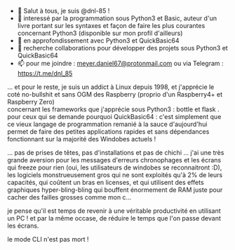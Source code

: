 - 👋 Salut à tous, je suis @dnl-85 !
- 👀 interessé par la programmation sous Python3 et Basic, auteur d'un livre portant sur les syntaxes et façon de faire les plus courantes concernant Python3 (disponible sur mon profil d'ailleurs)
- 🌱 en approfondissement avec Python3 et QuickBasic64
- 💞️ recherche collaborations pour développer des projets sous Python3 et QuickBasic64
- 📫 pour me joindre : meyer.daniel67@protonmail.com  ou via Telegram : https://t.me/dnl_85

... et pour le reste, je suis un addict à Linux depuis 1998, et j'apprécie le coté no-bullshit et sans OGM des Raspberry (proprio d'un Raspberry4+ et Raspberry Zero)  
concernant les frameworks que j'apprécie sous Python3 : bottle et flask .  
pour ceux qui se demande pourquoi QuickBasic64 : c'est simplement que ce vieux langage de programmation remanié à la sauce d'aujourd'hui permet de faire des petites applications rapides et sans dépendances fonctionnant sur la majorité des Windobes actuels !  

... pas de prises de têtes, pas d'installations et pas de chichi ... j'ai une très grande aversion pour les messages d'erreurs chronophages et les écrans qui freeze pour rien (oui, les utilisateurs de windobes se reconnaitront :D), les logiciels monstrueusement gros qui ne sont exploités qu'à 2% de leurs capacités, qui coûtent un bras en licenses, et qui utilisent des effets graphiques hyper-bling-bling qui bouffent énormement de RAM juste pour cacher des failles grosses comme mon c...  

je pense qu'il est temps de revenir à une véritable productivité en utilisant un PC ! et par la même occase, de réduire le temps que l'on passe devant les écrans.  

le mode CLI n'est pas mort !  

<!---
dnl-85/dnl-85 is a ✨ special ✨ repository because its `README.md` (this file) appears on your GitHub profile.
You can click the Preview link to take a look at your changes.
--->

